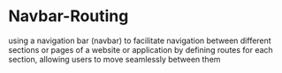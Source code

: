 # Navbar-Routing
 using a navigation bar (navbar) to facilitate navigation between different sections or pages of a website or application by defining routes for each section, allowing users to move seamlessly between them

